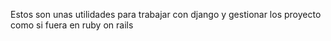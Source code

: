 Estos son unas utilidades para trabajar con django
y gestionar los proyecto como si fuera en ruby on rails

